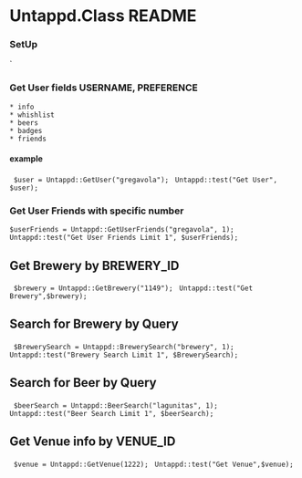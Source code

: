     
# Untappd.Class README

### SetUp
`<?php require("untappd.class.php);?>

### Get User fields USERNAME, PREFERENCE
    * info
    * whishlist
    * beers
    * badges
    * friends
    
#### **example**

` $user = Untappd::GetUser("gregavola");`
` Untappd::test("Get User", $user);`
    
### Get User Friends with specific number
` $userFriends = Untappd::GetUserFriends("gregavola", 1); `
` Untappd::test("Get User Friends Limit 1", $userFriends); `
    
## Get Brewery by BREWERY_ID
` $brewery = Untappd::GetBrewery("1149");`
` Untappd::test("Get Brewery",$brewery);`

## Search for Brewery by Query
` $BrewerySearch = Untappd::BrewerySearch("brewery", 1);`
` Untappd::test("Brewery Search Limit 1", $BrewerySearch);`
    
## Search for Beer by Query
` $beerSearch = Untappd::BeerSearch("lagunitas", 1);`
` Untappd::test("Beer Search Limit 1", $beerSearch);`

## Get Venue info by VENUE_ID
` $venue = Untappd::GetVenue(1222);`
` Untappd::test("Get Venue",$venue);`
